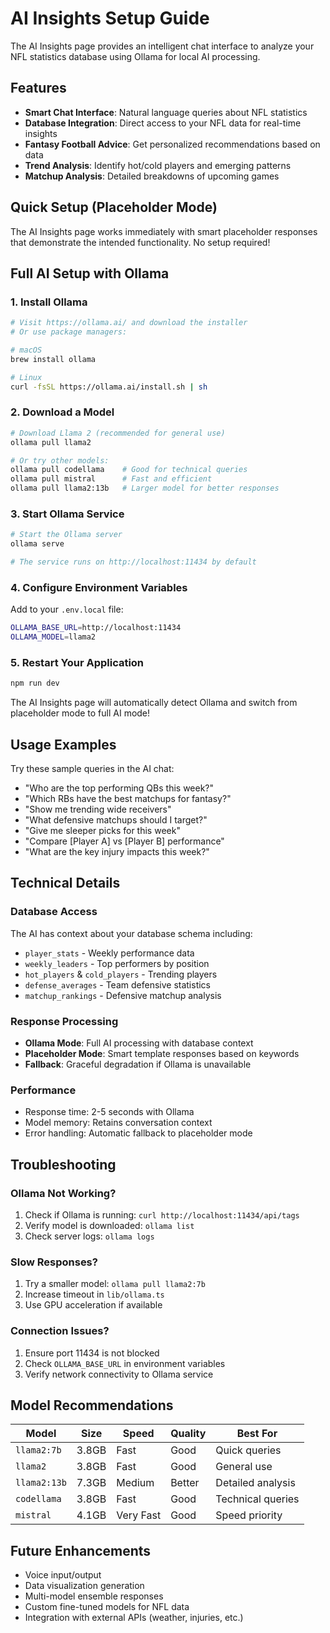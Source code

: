 # AI Insights Setup Guide

The AI Insights page provides an intelligent chat interface to analyze your NFL statistics database using Ollama for local AI processing.

## Features

- **Smart Chat Interface**: Natural language queries about NFL statistics
- **Database Integration**: Direct access to your NFL data for real-time insights  
- **Fantasy Football Advice**: Get personalized recommendations based on data
- **Trend Analysis**: Identify hot/cold players and emerging patterns
- **Matchup Analysis**: Detailed breakdowns of upcoming games

## Quick Setup (Placeholder Mode)

The AI Insights page works immediately with smart placeholder responses that demonstrate the intended functionality. No setup required!

## Full AI Setup with Ollama

### 1. Install Ollama

```bash
# Visit https://ollama.ai/ and download the installer
# Or use package managers:

# macOS
brew install ollama

# Linux
curl -fsSL https://ollama.ai/install.sh | sh
```

### 2. Download a Model

```bash
# Download Llama 2 (recommended for general use)
ollama pull llama2

# Or try other models:
ollama pull codellama    # Good for technical queries
ollama pull mistral      # Fast and efficient
ollama pull llama2:13b   # Larger model for better responses
```

### 3. Start Ollama Service

```bash
# Start the Ollama server
ollama serve

# The service runs on http://localhost:11434 by default
```

### 4. Configure Environment Variables

Add to your `.env.local` file:

```bash
OLLAMA_BASE_URL=http://localhost:11434
OLLAMA_MODEL=llama2
```

### 5. Restart Your Application

```bash
npm run dev
```

The AI Insights page will automatically detect Ollama and switch from placeholder mode to full AI mode!

## Usage Examples

Try these sample queries in the AI chat:

- "Who are the top performing QBs this week?"
- "Which RBs have the best matchups for fantasy?"
- "Show me trending wide receivers"
- "What defensive matchups should I target?"
- "Give me sleeper picks for this week"
- "Compare [Player A] vs [Player B] performance"
- "What are the key injury impacts this week?"

## Technical Details

### Database Access
The AI has context about your database schema including:
- `player_stats` - Weekly performance data
- `weekly_leaders` - Top performers by position
- `hot_players` & `cold_players` - Trending players
- `defense_averages` - Team defensive statistics
- `matchup_rankings` - Defensive matchup analysis

### Response Processing
- **Ollama Mode**: Full AI processing with database context
- **Placeholder Mode**: Smart template responses based on keywords
- **Fallback**: Graceful degradation if Ollama is unavailable

### Performance
- Response time: 2-5 seconds with Ollama
- Model memory: Retains conversation context
- Error handling: Automatic fallback to placeholder mode

## Troubleshooting

### Ollama Not Working?
1. Check if Ollama is running: `curl http://localhost:11434/api/tags`
2. Verify model is downloaded: `ollama list`  
3. Check server logs: `ollama logs`

### Slow Responses?
1. Try a smaller model: `ollama pull llama2:7b`
2. Increase timeout in `lib/ollama.ts`
3. Use GPU acceleration if available

### Connection Issues?
1. Ensure port 11434 is not blocked
2. Check `OLLAMA_BASE_URL` in environment variables
3. Verify network connectivity to Ollama service

## Model Recommendations

| Model | Size | Speed | Quality | Best For |
|-------|------|-------|---------|----------|
| `llama2:7b` | 3.8GB | Fast | Good | Quick queries |
| `llama2` | 3.8GB | Fast | Good | General use |
| `llama2:13b` | 7.3GB | Medium | Better | Detailed analysis |
| `codellama` | 3.8GB | Fast | Good | Technical queries |
| `mistral` | 4.1GB | Very Fast | Good | Speed priority |

## Future Enhancements

- Voice input/output
- Data visualization generation
- Multi-model ensemble responses
- Custom fine-tuned models for NFL data
- Integration with external APIs (weather, injuries, etc.)